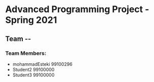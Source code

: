 # Advanced Programming Project - Spring 2021
## Team --

### Team Members:
- mohammadEsteki 99100296
- Student2 99100000
- Student3 99100000
